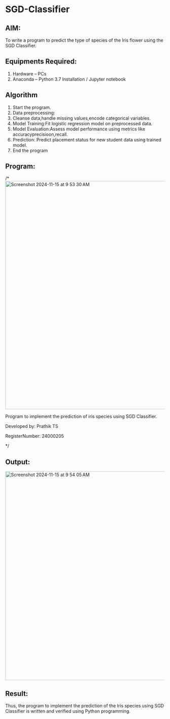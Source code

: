 # SGD-Classifier
## AIM:
To write a program to predict the type of species of the Iris flower using the SGD Classifier.

## Equipments Required:
1. Hardware – PCs
2. Anaconda – Python 3.7 Installation / Jupyter notebook

## Algorithm
 1. Start the program.
 2. Data preprocessing:
 3. Cleanse data,handle missing values,encode categorical variables.
 4. Model Training:Fit logistic regression model on preprocessed data.
 5. Model Evaluation:Assess model performance using metrics like accuracyprecisioon,recall.
 6. Prediction: Predict placement status for new student data using trained model.
 7. End the program

## Program:

/*<img width="720" alt="Screenshot 2024-11-15 at 9 53 30 AM" src="https://github.com/user-attachments/assets/87c92f63-840c-4706-9395-18d9e81dc469">

Program to implement the prediction of iris species using SGD Classifier.

Developed by: Prathik TS

RegisterNumber: 24000205

*/


## Output:
<img width="659" alt="Screenshot 2024-11-15 at 9 54 05 AM" src="https://github.com/user-attachments/assets/64c7e100-937b-43e1-a71a-dbd3a58429fa">


## Result:
Thus, the program to implement the prediction of the Iris species using SGD Classifier is written and verified using Python programming.
